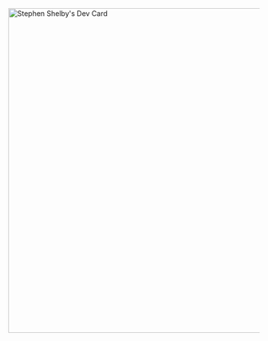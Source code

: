 <!---
New:
<a href="https://app.daily.dev/stephen_shelby">
<img src="https://api.daily.dev/devcards/v2/s5bC13ZSG.png?type=wide&r=rbg" width="652" alt="Stephen Shelby's Dev Card"/>
</a>
--->

<a href="https://app.daily.dev/stephen_shelby">
<img src="https://github.com/StephenDShelby/StephenDShelby/blob/main/devcard.png" width="652" alt="Stephen Shelby's Dev Card"/>
</a>



<!---
Old:
<a href="https://app.daily.dev/DailyDevTips">
<img src="https://github.com/StephenDShelby/StephenDShelby/blob/main/devcard.svg" width="400" alt="Stephen D. Shelby's Dev Card"/>
</a>
--->

<!---
StephenDShelby/StephenDShelby is a special repository because its `README.md` (this file) appears on your GitHub profile.
You can click the Preview link to take a look at your changes.
--->
